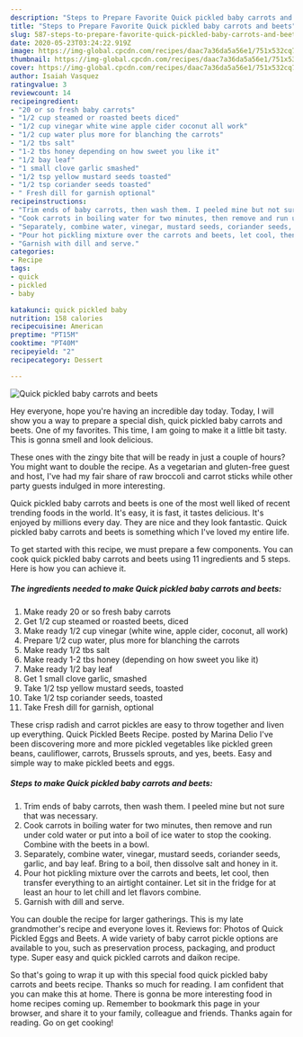 ```yaml
---
description: "Steps to Prepare Favorite Quick pickled baby carrots and beets"
title: "Steps to Prepare Favorite Quick pickled baby carrots and beets"
slug: 587-steps-to-prepare-favorite-quick-pickled-baby-carrots-and-beets
date: 2020-05-23T03:24:22.919Z
image: https://img-global.cpcdn.com/recipes/daac7a36da5a56e1/751x532cq70/quick-pickled-baby-carrots-and-beets-recipe-main-photo.jpg
thumbnail: https://img-global.cpcdn.com/recipes/daac7a36da5a56e1/751x532cq70/quick-pickled-baby-carrots-and-beets-recipe-main-photo.jpg
cover: https://img-global.cpcdn.com/recipes/daac7a36da5a56e1/751x532cq70/quick-pickled-baby-carrots-and-beets-recipe-main-photo.jpg
author: Isaiah Vasquez
ratingvalue: 3
reviewcount: 14
recipeingredient:
- "20 or so fresh baby carrots"
- "1/2 cup steamed or roasted beets diced"
- "1/2 cup vinegar white wine apple cider coconut all work"
- "1/2 cup water plus more for blanching the carrots"
- "1/2 tbs salt"
- "1-2 tbs honey depending on how sweet you like it"
- "1/2 bay leaf"
- "1 small clove garlic smashed"
- "1/2 tsp yellow mustard seeds toasted"
- "1/2 tsp coriander seeds toasted"
- " Fresh dill for garnish optional"
recipeinstructions:
- "Trim ends of baby carrots, then wash them. I peeled mine but not sure that was necessary."
- "Cook carrots in boiling water for two minutes, then remove and run under cold water or put into a boil of ice water to stop the cooking. Combine with the beets in a bowl."
- "Separately, combine water, vinegar, mustard seeds, coriander seeds, garlic, and bay leaf. Bring to a boil, then dissolve salt and honey in it."
- "Pour hot pickling mixture over the carrots and beets, let cool, then transfer everything to an airtight container. Let sit in the fridge for at least an hour to let chill and let flavors combine."
- "Garnish with dill and serve."
categories:
- Recipe
tags:
- quick
- pickled
- baby

katakunci: quick pickled baby 
nutrition: 158 calories
recipecuisine: American
preptime: "PT15M"
cooktime: "PT40M"
recipeyield: "2"
recipecategory: Dessert

---
```



![Quick pickled baby carrots and beets](https://img-global.cpcdn.com/recipes/daac7a36da5a56e1/751x532cq70/quick-pickled-baby-carrots-and-beets-recipe-main-photo.jpg)

Hey everyone, hope you're having an incredible day today. Today, I will show you a way to prepare a special dish, quick pickled baby carrots and beets. One of my favorites. This time, I am going to make it a little bit tasty. This is gonna smell and look delicious.

These ones with the zingy bite that will be ready in just a couple of hours? You might want to double the recipe. As a vegetarian and gluten-free guest and host, I&#39;ve had my fair share of raw broccoli and carrot sticks while other party guests indulged in more interesting.

Quick pickled baby carrots and beets is one of the most well liked of recent trending foods in the world. It's easy, it is fast, it tastes delicious. It's enjoyed by millions every day. They are nice and they look fantastic. Quick pickled baby carrots and beets is something which I've loved my entire life.


To get started with this recipe, we must prepare a few components. You can cook quick pickled baby carrots and beets using 11 ingredients and 5 steps. Here is how you can achieve it.

<!--inarticleads1-->

##### The ingredients needed to make Quick pickled baby carrots and beets:

1. Make ready 20 or so fresh baby carrots
1. Get 1/2 cup steamed or roasted beets, diced
1. Make ready 1/2 cup vinegar (white wine, apple cider, coconut, all work)
1. Prepare 1/2 cup water, plus more for blanching the carrots
1. Make ready 1/2 tbs salt
1. Make ready 1-2 tbs honey (depending on how sweet you like it)
1. Make ready 1/2 bay leaf
1. Get 1 small clove garlic, smashed
1. Take 1/2 tsp yellow mustard seeds, toasted
1. Take 1/2 tsp coriander seeds, toasted
1. Take  Fresh dill for garnish, optional


These crisp radish and carrot pickles are easy to throw together and liven up everything. Quick Pickled Beets Recipe. posted by Marina Delio I&#39;ve been discovering more and more pickled vegetables like pickled green beans, cauliflower, carrots, Brussels sprouts, and yes, beets. Easy and simple way to make pickled beets and eggs. 

<!--inarticleads2-->

##### Steps to make Quick pickled baby carrots and beets:

1. Trim ends of baby carrots, then wash them. I peeled mine but not sure that was necessary.
1. Cook carrots in boiling water for two minutes, then remove and run under cold water or put into a boil of ice water to stop the cooking. Combine with the beets in a bowl.
1. Separately, combine water, vinegar, mustard seeds, coriander seeds, garlic, and bay leaf. Bring to a boil, then dissolve salt and honey in it.
1. Pour hot pickling mixture over the carrots and beets, let cool, then transfer everything to an airtight container. Let sit in the fridge for at least an hour to let chill and let flavors combine.
1. Garnish with dill and serve.


You can double the recipe for larger gatherings. This is my late grandmother&#39;s recipe and everyone loves it. Reviews for: Photos of Quick Pickled Eggs and Beets. A wide variety of baby carrot pickle options are available to you, such as preservation process, packaging, and product type. Super easy and quick pickled carrots and daikon recipe. 

So that's going to wrap it up with this special food quick pickled baby carrots and beets recipe. Thanks so much for reading. I am confident that you can make this at home. There is gonna be more interesting food in home recipes coming up. Remember to bookmark this page in your browser, and share it to your family, colleague and friends. Thanks again for reading. Go on get cooking!
